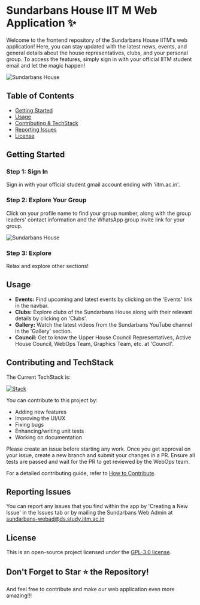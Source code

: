 # Sundarbans House IIT M Web Application ✨

Welcome to the frontend repository of the Sundarbans House IITM's web application! Here, you can stay updated with the latest news, events, and general details about the house representatives, clubs, and your personal group. To access the features, simply sign in with your official IITM student email and let the magic happen!

![Sundarbans House](https://github.com/SundarbansWebOps/Frontend/blob/main/src/assets/docs/image1.png)

## Table of Contents

- [Getting Started](#getting-started)
- [Usage](#usage)
- [Contributing & TechStack](#contributing-and-techstack)
- [Reporting Issues](#reporting-issues)
- [License](#license)


## Getting Started

### Step 1: Sign In
Sign in with your official student gmail account ending with 'iitm.ac.in'.

### Step 2: Explore Your Group
Click on your profile name to find your group number, along with the group leaders' contact information and the WhatsApp group invite link for your group.

![Sundarbans House](https://github.com/SundarbansWebOps/Frontend/blob/main/src/assets/docs/image2.png)

### Step 3: Explore
Relax and explore other sections!

## Usage

- **Events:** Find upcoming and latest events by clicking on the 'Events' link in the navbar.
- **Clubs:** Explore clubs of the Sundarbans House along with their relevant details by clicking on 'Clubs'.
- **Gallery:** Watch the latest videos from the Sundarbans YouTube channel in the 'Gallery' section.
- **Council:** Get to know the Upper House Council Representatives, Active House Council, WebOps Team, Graphics Team, etc. at 'Council'.

## Contributing and TechStack

The Current TechStack is:

[![Stack](https://skillicons.dev/icons?i=vue,js,tailwind,django)](https://skillicons.dev)


You can contribute to this project by:

- Adding new features
- Improving the UI/UX
- Fixing bugs
- Enhancing/writing unit tests
- Working on documentation

Please create an issue before starting any work. Once you get approval on your issue, create a new branch and submit your changes in a PR. Ensure all tests are passed and wait for the PR to get reviewed by the WebOps team.

For a detailed contributing guide, refer to [How to Contribute](https://github.com/SundarbansWebOps/Frontend/blob/main/CONTRIBUTING.md).

## Reporting Issues

You can report any issues that you find within the app by 'Creating a New Issue' in the Issues tab or by mailing the Sundarbans Web Admin at [sundarbans-webad@ds.study.iitm.ac.in](mailto:sundarbans-webad@ds.study.iitm.ac.in)

## License

This is an open-source project licensed under the [GPL-3.0 license](https://github.com//blob/main/LICENSE).

## Don't Forget to Star ⭐ the Repository! 

And feel free to contribute and make our web application even more amazing!!!
